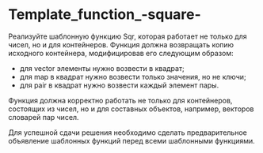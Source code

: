 # Template_function_-square-

Реализуйте шаблонную функцию Sqr, которая работает не только для чисел, но и для контейнеров. 
Функция должна возвращать копию исходного контейнера, модифицировав его следующим образом:

- для vector элементы нужно возвести в квадрат;
- для map в квадрат нужно возвести только значения, но не ключи;
- для pair в квадрат нужно возвести каждый элемент пары.

Функция должна корректно работать не только для контейнеров, состоящих из чисел, но и для составных объектов, например, векторов словарей пар чисел.

Для успешной сдачи решения необходимо сделать предварительное объявление шаблонных функций перед всеми шаблонными функциями.


